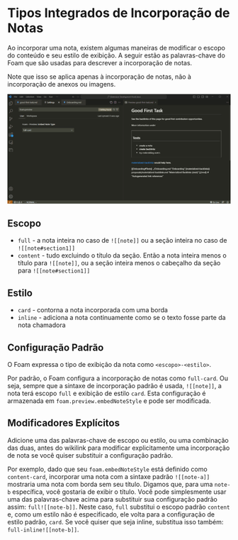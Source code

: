# Tipos Integrados de Incorporação de Notas

Ao incorporar uma nota, existem algumas maneiras de modificar o escopo do conteúdo e seu estilo de exibição. A seguir estão as palavras-chave do Foam que são usadas para descrever a incorporação de notas.

Note que isso se aplica apenas à incorporação de notas, não à incorporação de anexos ou imagens.

![Demonstração dos Tipos de Incorporação de Notas GIF](../../assets/images/note-embed-type-demo.gif)

## Escopo

- `full` - a nota inteira no caso de `![[note]]` ou a seção inteira no caso de `![[note#section1]]`
- `content` - tudo excluindo o título da seção. Então a nota inteira menos o título para `![[note]]`, ou a seção inteira menos o cabeçalho da seção para `![[note#section1]]`

## Estilo

- `card` - contorna a nota incorporada com uma borda
- `inline` - adiciona a nota continuamente como se o texto fosse parte da nota chamadora

## Configuração Padrão

O Foam expressa o tipo de exibição da nota como `<escopo>-<estilo>`.

Por padrão, o Foam configura a incorporação de notas como `full-card`. Ou seja, sempre que a sintaxe de incorporação padrão é usada, `![[note]]`, a nota terá escopo `full` e exibição de estilo `card`. Esta configuração é armazenada em `foam.preview.embedNoteStyle` e pode ser modificada.

## Modificadores Explícitos

Adicione uma das palavras-chave de escopo ou estilo, ou uma combinação das duas, antes do wikilink para modificar explicitamente uma incorporação de nota se você quiser substituir a configuração padrão.

Por exemplo, dado que seu `foam.embedNoteStyle` está definido como `content-card`, incorporar uma nota com a sintaxe padrão `![[note-a]]` mostraria uma nota com borda sem seu título. Digamos que, para uma `note-b` específica, você gostaria de exibir o título. Você pode simplesmente usar uma das palavras-chave acima para substituir sua configuração padrão assim: `full![[note-b]]`. Neste caso, `full` substitui o escopo padrão `content` e, como um estilo não é especificado, ele volta para a configuração de estilo padrão, `card`. Se você quiser que seja inline, substitua isso também: `full-inline![[note-b]]`.
